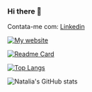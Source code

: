 ### Hi there 👋
Contata-me com:
[Linkedin](https://www.linkedin.com/in/natalia-aparecida-tavares)

[![My website](https://qr-codes-nine.vercel.app/api?url=https://www.linkedin.com/in/natalia-aparecida-tavares)](https://www.linkedin.com/in/natalia-aparecida-tavares)

[![Readme Card](https://github-readme-stats.vercel.app/api/pin/?username=NataliaTavares&repo=QrCodes)](https://github.com/NataliaTavares/QrCodes)

[![Top Langs](https://github-readme-stats.vercel.app/api/top-langs/?username=anuraghazra&layout=compact)](https://github.com/anuraghazra/github-readme-stats)


<!--
**NataliaTavares/NataliaTavares** is a ✨ _special_ ✨ repository because its `README.md` (this file) appears on your GitHub profile.

Here are some ideas to get you started:

- 🔭 I’m currently working on ...
- 🌱 I’m currently learning ...
- 👯 I’m looking to collaborate on ...
- 🤔 I’m looking for help with ...
- 💬 Ask me about ...
- 📫 How to reach me: ...
- 😄 Pronouns: ...
- ⚡ Fun fact: ...
-->

![Natalia's GitHub stats](https://github-readme-stats.vercel.app/api?username=NataliaTavares&show_icons=true&theme=radical)
